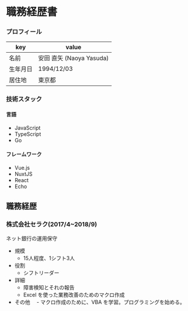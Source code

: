 # 職務経歴書

### プロフィール

key|value
--|--
名前|安田 直矢 (Naoya Yasuda)
生年月日|1994/12/03
居住地|東京都

### 技術スタック

#### 言語

- JavaScript
- TypeScript
- Go

#### フレームワーク

- Vue.js
- NuxtJS
- React
- Echo

## 職務経歴

### 株式会社セラク(2017/4~2018/9)

ネット銀行の運用保守

- 規模
  - 15人程度、1シフト3人
- 役割
  - シフトリーダー
- 詳細
  - 障害検知とそれの報告
  - Excel を使った業務改善のためのマクロ作成
- その他
　- マクロ作成のために、VBA を学習。プログラミングを始める。
